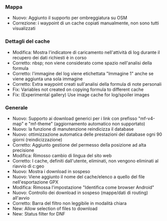 
### Mappa
- Nuovo: Aggiunto il supporto per ombreggiatura su OSM
- Correzione: i waypoint di un cache copiati manualmente, non sono tutti visualizzati

### Dettagli del cache
- Modifica: Mostra l'indicatore di caricamento nell'attività di log durante il recupero dei dati richiesti è in corso
- Corretto: nbsp; non viene considerato come spazio nell'analisi della formula
- Corretto: l'immagine del log viene etichettata "Immagine 1" anche se viene aggiunta una sola immagine
- Corretto: Extra waypoint creati sull'analisi della formula di note personali
- Fix: Variables not created on copying formula to different cache
- Fix: (Experimental gallery) Use image cache for log/spoiler images

### Generale
- Nuovo: Supporto ai download generici per i link con prefisso "mf-v4-map" e "mf-theme" (aggiornamento automatico non supportato)
- Nuovo: la funzione di manutenzione reindicizza il database
- Nuovo: ottimizzazione automatica delle prestazioni del database ogni 90 giorni (reindicizzazione)
- Corretto: Aggiunto gestione del permesso della posizione ad alta precisione
- Modifica: Rimosso cambio di lingua del sito web
- Corretto: I cache, definiti dall'utente, eliminati, non vengono eliminati al riavvio di c:geo
- Nuovo: Mostra i download in sospeso
- Nuovo: Viene aggiunto il nome del cache/elenco a quello del file nell'esportazione GPX
- Modifica: Rimossa l'impostazione "Identifica come browser Android"
- Nuovo: Controllo dei download in sospeso (mappe/dati di routing) all'avvio
- Corretto: Barra del filtro non leggibile in modalità chiara
- New: Allow selection of files to download
- New: Status filter for DNF
